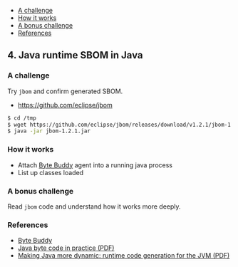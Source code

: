 - [A challenge](#a-challenge)
- [How it works](#how-it-works)
- [A bonus challenge](#a-bonus-challenge)
- [References](#references)

## 4. Java runtime SBOM in Java

### A challenge

Try `jbom` and confirm generated SBOM.

- https://github.com/eclipse/jbom

```bash
$ cd /tmp
$ wget https://github.com/eclipse/jbom/releases/download/v1.2.1/jbom-1.2.1.jar
$ java -jar jbom-1.2.1.jar
```

### How it works

- Attach [Byte Buddy](https://bytebuddy.net/#/) agent into a running java process
- List up classes loaded

### A bonus challenge

Read `jbom` code and understand how it works more deeply.

### References

- [Byte Buddy](https://bytebuddy.net/#/)
- [Java byte code in practice (PDF)](https://www.jug.ch/events/slides/150916+17_Java_byte_code_in_practice.pdf)
- [Making Java more dynamic: runtime code generation for the JVM (PDF)](https://assets.ctfassets.net/oxjq45e8ilak/7Me2OZM1y0IsmoAEeKgWaW/941b640ae7af83adb5c4733b566313bf/Making_Java_more_dynamic.pdf)
